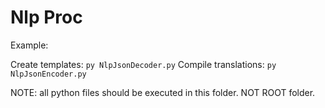 # Nlp Proc

Example:

Create templates: `py NlpJsonDecoder.py`
Compile translations: `py NlpJsonEncoder.py`

NOTE: all python files should be executed in this folder. NOT ROOT folder.
